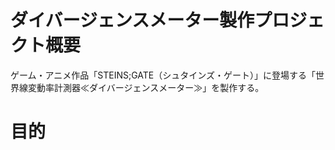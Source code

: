 # ダイバージェンスメーター製作プロジェクト概要
ゲーム・アニメ作品「STEINS;GATE（シュタインズ・ゲート）」に登場する「世界線変動率計測器≪ダイバージェンスメーター≫」を製作する。
# 目的
